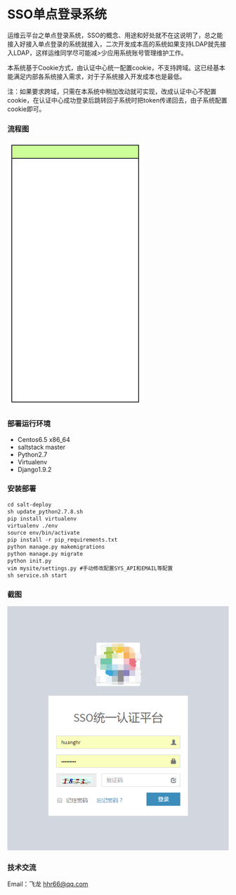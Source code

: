 # SSO单点登录系统
运维云平台之单点登录系统，SSO的概念、用途和好处就不在这说明了，总之能接入好接入单点登录的系统就接入，二次开发成本高的系统如果支持LDAP就先接入LDAP，这样运维同学尽可能减>少应用系统账号管理维护工作。<br>

本系统基于Cookie方式，由认证中心统一配置cookie，不支持跨域。这已经基本能满足内部各系统接入需求，对于子系统接入开发成本也是最低。<br>

注：如果要求跨域，只需在本系统中稍加改动就可实现，改成认证中心不配置cookie，在认证中心成功登录后跳转回子系统时把token传递回去，由子系统配置cookie即可。

### 流程图
![](sso.png)

### 部署运行环境
* Centos6.5 x86_64
* saltstack master
* Python2.7
* Virtualenv
* Django1.9.2

### 安装部署

```
cd salt-deploy
sh update_python2.7.8.sh 
pip install virtualenv
virtualenv ./env
source env/bin/activate
pip install -r pip_requirements.txt
python manage.py makemigrations
python manage.py migrate
python init.py
vim mysite/settings.py #手动修改配置SYS_API和EMAIL等配置
sh service.sh start
```

### 截图
![](home.png)

### 技术交流

Email：飞龙 <hhr66@qq.com>
